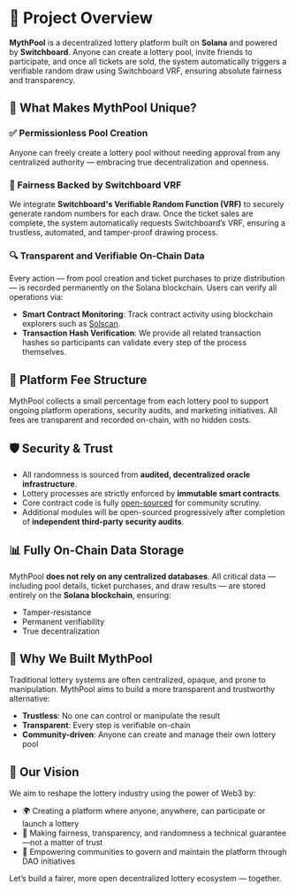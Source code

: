 # 🎉 Project Overview

**MythPool** is a decentralized lottery platform built on **Solana** and powered by **Switchboard**. Anyone can create a lottery pool, invite friends to participate, and once all tickets are sold, the system automatically triggers a verifiable random draw using Switchboard VRF, ensuring absolute fairness and transparency.


## 🚀 What Makes MythPool Unique?

### ✅ Permissionless Pool Creation

Anyone can freely create a lottery pool without needing approval from any centralized authority — embracing true decentralization and openness.

### 🎯 Fairness Backed by Switchboard VRF

We integrate **Switchboard's Verifiable Random Function (VRF)** to securely generate random numbers for each draw. Once the ticket sales are complete, the system automatically requests Switchboard’s VRF, ensuring a trustless, automated, and tamper-proof drawing process.

### 🔍 Transparent and Verifiable On-Chain Data

Every action — from pool creation and ticket purchases to prize distribution — is recorded permanently on the Solana blockchain. Users can verify all operations via:

- **Smart Contract Monitoring**: Track contract activity using blockchain explorers such as [Solscan](https://solscan.io).
- **Transaction Hash Verification**: We provide all related transaction hashes so participants can validate every step of the process themselves.


## 🧾 Platform Fee Structure

MythPool collects a small percentage from each lottery pool to support ongoing platform operations, security audits, and marketing initiatives. All fees are transparent and recorded on-chain, with no hidden costs.


## 🛡️ Security & Trust

- All randomness is sourced from **audited, decentralized oracle infrastructure**.
- Lottery processes are strictly enforced by **immutable smart contracts**.
- Core contract code is fully [open-sourced](https://github.com/mythpool/contract) for community scrutiny.
- Additional modules will be open-sourced progressively after completion of **independent third-party security audits**.


## 📊 Fully On-Chain Data Storage

MythPool **does not rely on any centralized databases**. All critical data — including pool details, ticket purchases, and draw results — are stored entirely on the **Solana blockchain**, ensuring:

- Tamper-resistance  
- Permanent verifiability  
- True decentralization  

## 👥 Why We Built MythPool

Traditional lottery systems are often centralized, opaque, and prone to manipulation. MythPool aims to build a more transparent and trustworthy alternative:

- **Trustless**: No one can control or manipulate the result  
- **Transparent**: Every step is verifiable on-chain  
- **Community-driven**: Anyone can create and manage their own lottery pool  


## 📌 Our Vision

We aim to reshape the lottery industry using the power of Web3 by:

- 🌍 Creating a platform where anyone, anywhere, can participate or launch a lottery
- 🧩 Making fairness, transparency, and randomness a technical guarantee—not a matter of trust
- 👥 Empowering communities to govern and maintain the platform through DAO initiatives

Let’s build a fairer, more open decentralized lottery ecosystem — together.
